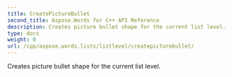 ```yaml
---
title: CreatePictureBullet
second_title: Aspose.Words for C++ API Reference
description: Creates picture bullet shape for the current list level. 
type: docs
weight: 0
url: /cpp/aspose.words.lists/listlevel/createpicturebullet/
---
```


Creates picture bullet shape for the current list level. 

